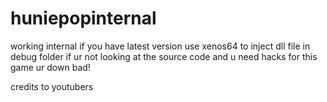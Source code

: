 # huniepopinternal
working internal if you have latest version
use xenos64 to inject dll file in debug folder
if ur not looking at the source code and u need hacks for this game ur down bad!



credits to youtubers
